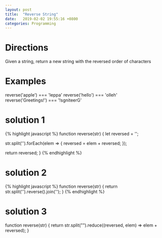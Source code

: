 ```yaml
---
layout: post
title:  "Reverse String"
date:   2019-02-02 19:55:16 +0800
categories: Programming
---
```



# Directions
Given a string, return a new string with the reversed
order of characters

# Examples
reverse('apple') === 'leppa'
reverse('hello') === 'olleh'
reverse('Greetings!') === '!sgniteerG'

# solution 1
{% highlight javascript %}
function reverse(str) {
  let reversed = '';

  str.split('').forEach(elem => {
    reversed = elem + reversed;
  });

  return reversed;
}
{% endhighlight %}

# solution 2
{% highlight javascript %}
function reverse(str) {
  return str.split('').reverse().join('');
}
{% endhighlight %}

# solution 3
function reverse(str) {
  return str.split("").reduce((reversed, elem) => elem + reversed);
}
